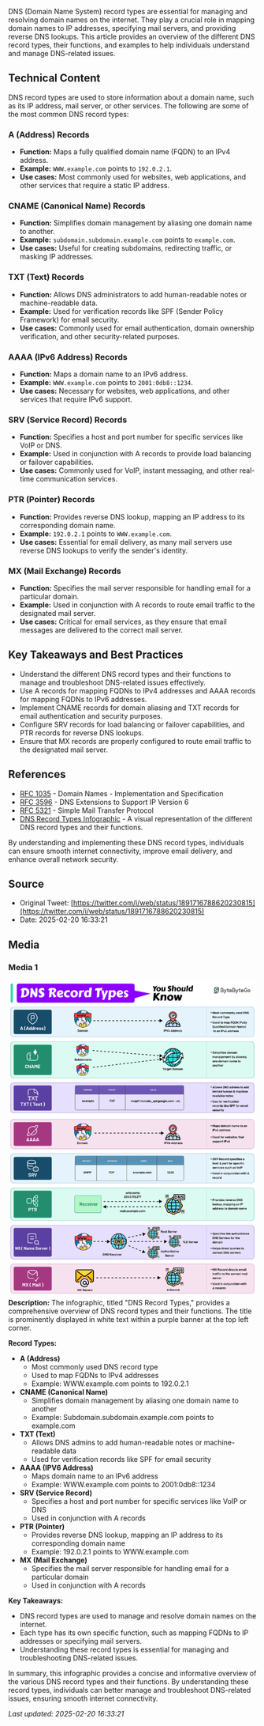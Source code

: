 DNS (Domain Name System) record types are essential for managing and resolving domain names on the internet. They play a crucial role in mapping domain names to IP addresses, specifying mail servers, and providing reverse DNS lookups. This article provides an overview of the different DNS record types, their functions, and examples to help individuals understand and manage DNS-related issues.

## Technical Content
DNS record types are used to store information about a domain name, such as its IP address, mail server, or other services. The following are some of the most common DNS record types:

### A (Address) Records
* **Function:** Maps a fully qualified domain name (FQDN) to an IPv4 address.
* **Example:** `WWW.example.com` points to `192.0.2.1`.
* **Use cases:** Most commonly used for websites, web applications, and other services that require a static IP address.

### CNAME (Canonical Name) Records
* **Function:** Simplifies domain management by aliasing one domain name to another.
* **Example:** `subdomain.subdomain.example.com` points to `example.com`.
* **Use cases:** Useful for creating subdomains, redirecting traffic, or masking IP addresses.

### TXT (Text) Records
* **Function:** Allows DNS administrators to add human-readable notes or machine-readable data.
* **Example:** Used for verification records like SPF (Sender Policy Framework) for email security.
* **Use cases:** Commonly used for email authentication, domain ownership verification, and other security-related purposes.

### AAAA (IPv6 Address) Records
* **Function:** Maps a domain name to an IPv6 address.
* **Example:** `WWW.example.com` points to `2001:0db8::1234`.
* **Use cases:** Necessary for websites, web applications, and other services that require IPv6 support.

### SRV (Service Record) Records
* **Function:** Specifies a host and port number for specific services like VoIP or DNS.
* **Example:** Used in conjunction with A records to provide load balancing or failover capabilities.
* **Use cases:** Commonly used for VoIP, instant messaging, and other real-time communication services.

### PTR (Pointer) Records
* **Function:** Provides reverse DNS lookup, mapping an IP address to its corresponding domain name.
* **Example:** `192.0.2.1` points to `WWW.example.com`.
* **Use cases:** Essential for email delivery, as many mail servers use reverse DNS lookups to verify the sender's identity.

### MX (Mail Exchange) Records
* **Function:** Specifies the mail server responsible for handling email for a particular domain.
* **Example:** Used in conjunction with A records to route email traffic to the designated mail server.
* **Use cases:** Critical for email services, as they ensure that email messages are delivered to the correct mail server.

## Key Takeaways and Best Practices
* Understand the different DNS record types and their functions to manage and troubleshoot DNS-related issues effectively.
* Use A records for mapping FQDNs to IPv4 addresses and AAAA records for mapping FQDNs to IPv6 addresses.
* Implement CNAME records for domain aliasing and TXT records for email authentication and security purposes.
* Configure SRV records for load balancing or failover capabilities, and PTR records for reverse DNS lookups.
* Ensure that MX records are properly configured to route email traffic to the designated mail server.

## References
* [RFC 1035](https://tools.ietf.org/html/rfc1035) - Domain Names - Implementation and Specification
* [RFC 3596](https://tools.ietf.org/html/rfc3596) - DNS Extensions to Support IP Version 6
* [RFC 5321](https://tools.ietf.org/html/rfc5321) - Simple Mail Transfer Protocol
* [DNS Record Types Infographic](https://example.com/dns-record-types-infographic) - A visual representation of the different DNS record types and their functions.

By understanding and implementing these DNS record types, individuals can ensure smooth internet connectivity, improve email delivery, and enhance overall network security.
## Source

- Original Tweet: [https://twitter.com/i/web/status/1891716788620230815](https://twitter.com/i/web/status/1891716788620230815)
- Date: 2025-02-20 16:33:21


## Media

### Media 1
![media_0](./media_0.jpg)
**Description:** The infographic, titled "DNS Record Types," provides a comprehensive overview of DNS record types and their functions. The title is prominently displayed in white text within a purple banner at the top left corner.

**Record Types:**

* **A (Address)**
	+ Most commonly used DNS record type
	+ Used to map FQDNs to IPv4 addresses
	+ Example: WWW.example.com points to 192.0.2.1
* **CNAME (Canonical Name)**
	+ Simplifies domain management by aliasing one domain name to another
	+ Example: Subdomain.subdomain.example.com points to example.com
* **TXT (Text)**
	+ Allows DNS admins to add human-readable notes or machine-readable data
	+ Used for verification records like SPF for email security
* **AAAA (IPV6 Address)**
	+ Maps domain name to an IPv6 address
	+ Example: WWW.example.com points to 2001:0db8::1234
* **SRV (Service Record)**
	+ Specifies a host and port number for specific services like VoIP or DNS
	+ Used in conjunction with A records
* **PTR (Pointer)**
	+ Provides reverse DNS lookup, mapping an IP address to its corresponding domain name
	+ Example: 192.0.2.1 points to WWW.example.com
* **MX (Mail Exchange)**
	+ Specifies the mail server responsible for handling email for a particular domain
	+ Used in conjunction with A records

**Key Takeaways:**

* DNS record types are used to manage and resolve domain names on the internet.
* Each type has its own specific function, such as mapping FQDNs to IP addresses or specifying mail servers.
* Understanding these record types is essential for managing and troubleshooting DNS-related issues.

In summary, this infographic provides a concise and informative overview of the various DNS record types and their functions. By understanding these record types, individuals can better manage and troubleshoot DNS-related issues, ensuring smooth internet connectivity.

*Last updated: 2025-02-20 16:33:21*